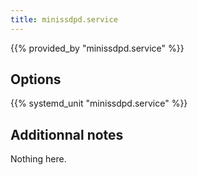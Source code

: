 ```yaml
---
title: minissdpd.service
---
```


{{% provided_by "minissdpd.service" %}}

## Options

{{% systemd_unit "minissdpd.service" %}}

## Additionnal notes

Nothing here.